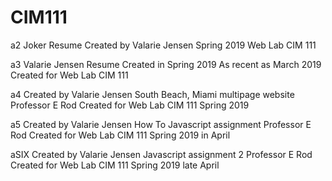 # CIM111 

a2
Joker Resume 
Created by Valarie Jensen
Spring 2019
Web Lab CIM 111



a3
Valarie Jensen Resume
Created in Spring 2019
As recent as March 2019
Created for Web Lab CIM 111


a4
Created by Valarie Jensen
South Beach, Miami multipage website
Professor E Rod
Created for Web Lab CIM 111 Spring 2019


a5
Created by Valarie Jensen
How To Javascript assignment
Professor E Rod
Created for Web Lab CIM 111 Spring 2019 in April

aSIX
Created by Valarie Jensen
Javascript assignment 2
Professor E Rod
Created for Web Lab CIM 111 Spring 2019 late April
